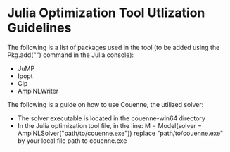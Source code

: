 # Julia Optimization Tool Utlization Guidelines
The following is a list of packages used in the tool (to be added using the Pkg.add("") command in the Julia console):
- JuMP
- Ipopt
- Clp
- AmplNLWriter

The following is a guide on how to use Couenne, the utilized solver:
- The solver executable is located in the couenne-win64 directory
- In the Julia optimization tool file, in the line: M = Model(solver = AmplNLSolver("path/to/couenne.exe")) replace "path/to/couenne.exe" by your local file path to couenne.exe
